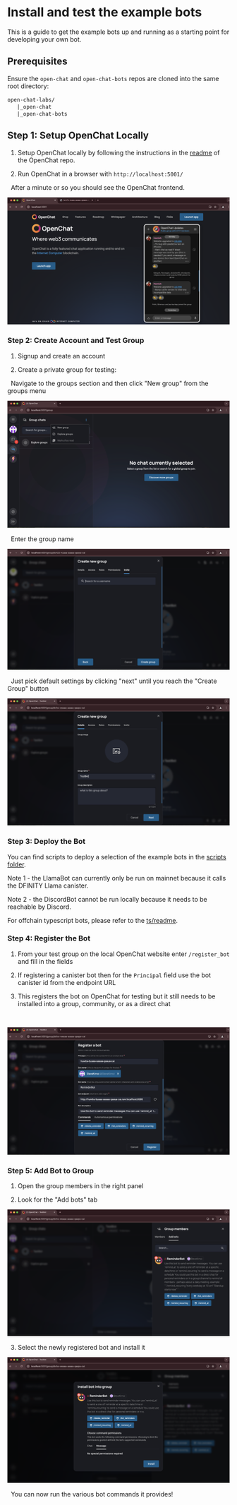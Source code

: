 # Install and test the example bots

This is a guide to get the example bots up and running as a starting point for developing your own bot.

## Prerequisites

Ensure the `open-chat` and `open-chat-bots` repos are cloned into the same root directory:

```
open-chat-labs/
   |_open-chat
   |_open-chat-bots
```

## Step 1: Setup OpenChat Locally

1. Setup OpenChat locally by following the instructions in the [readme](https://github.com/open-chat-labs/open-chat/blob/master/README.md) of the OpenChat repo.

2. Run OpenChat in a browser with `http://localhost:5001/`

&nbsp;
After a minute or so you should see the OpenChat frontend.
&nbsp;

![Open chat frontend](./images/open-chat-frontend.png)

### Step 2: Create Account and Test Group

1. Signup and create an account

2. Create a private group for testing:

&nbsp;
Navigate to the groups section and then click "New group" from the groups menu
&nbsp;

![Create a group on open chat](./images/new-group.png)

&nbsp;
Enter the group name
&nbsp;

![Group names](./images/creategroup.png)

&nbsp;
Just pick default settings by clicking "next" until you reach the "Create Group" button
&nbsp;

![Create group](./images/group-name.png)

### Step 3: Deploy the Bot

You can find scripts to deploy a selection of the example bots in the [scripts folder](./scripts/).

Note 1 - the LlamaBot can currently only be run on mainnet because it calls the DFINITY Llama canister.

Note 2 - the DiscordBot cannot be run locally because it needs to be reachable by Discord.

For offchain typescript bots, please refer to the [ts/readme](./ts/README.md).

### Step 4: Register the Bot

1. From your test group on the local OpenChat website enter `/register_bot` and fill in the fields

2. If registering a canister bot then for the `Principal` field use the bot canister id from the endpoint URL

3. This registers the bot on OpenChat for testing but it still needs to be installed into a group, community, or as a direct chat

&nbsp;

![Register bot](./images/register-reminder-bot.png)

### Step 5: Add Bot to Group

1. Open the group members in the right panel

2. Look for the "Add bots" tab

![add bots](./images/add-new-bot.png)

3. Select the newly registered bot and install it

![install bot](./images/install-bot.png)

&nbsp;
You can now run the various bot commands it provides!
